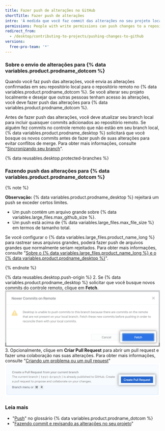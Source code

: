 ```yaml
---
title: Fazer push de alterações no GitHub
shortTitle: Fazer push de alterações
intro: 'À medida que você faz commit das alterações no seu projeto localmente, você pode fazer push dessas alterações no {% data variables.product.prodname_dotcom %} para que outras pessoas possam acessá-las a partir do repositório remoto.'
permissions: People with write permissions can push changes to a repository.
redirect_from:
  - /desktop/contributing-to-projects/pushing-changes-to-github
versions:
  free-pro-team: '*'
---
```


### Sobre o envio de alterações para {% data variables.product.prodname_dotcom %}

Quando você faz push das alterações, você envia as alterações confirmadas em seu repositório local para o repositório remoto no {% data variables.product.prodname_dotcom %}. Se você alterar seu projeto localmente e desejar que outras pessoas tenham acesso às alterações, você deve fazer push das alterações para {% data variables.product.prodname_dotcom %}.

Antes de fazer push das alterações, você deve atualizar seu branch local para incluir quaisquer commits adicionados ao repositório remoto. Se alguém fez commits no controle remoto que não estão em seu branch local, {% data variables.product.prodname_desktop %} solicitará que você bosque os novos commits antes de fazer push de suas alterações para evitar conflitos de merge. Para obter mais informações, consulte "[Sincronizando seu branch](/desktop/contributing-to-projects/syncing-your-branch)".

{% data reusables.desktop.protected-branches %}

### Fazendo push das alterações para {% data variables.product.prodname_dotcom %}

{% note %}

**Observação:** {% data variables.product.prodname_desktop %} rejeitará um push se exceder certos limites.

- Um push contém um arquivo grande sobre {% data variables.large_files.max_github_size %}.
- Um push está acima de {% data variables.large_files.max_file_size %} em termos de tamanho total.

Se você configurar o {% data variables.large_files.product_name_long %} para rastrear seus arquivos grandes, poderá fazer push de arquivos grandes que normalmente seriam rejeitados. Para obter mais informações, consulte "[Sobre o {% data variables.large_files.product_name_long %} e o {% data variables.product.prodname_desktop %}](/desktop/getting-started-with-github-desktop/about-git-large-file-storage-and-github-desktop)".

{% endnote %}

{% data reusables.desktop.push-origin %}
2. Se {% data variables.product.prodname_desktop %} solicitar que você busque novos commits do controle remoto, clique em **Fetch**. ![O botão Fetch](/assets/images/help/desktop/fetch-newer-commits.png)
3. Opcionalmente, clique em **Criar Pull Request** para abrir um pull request e fazer uma colaboração nas suas alterações. Para obter mais informações, consulte "[Criando um problema ou um pull request](/desktop/contributing-to-projects/creating-an-issue-or-pull-request)" ![O botão Criar Pull Request](/assets/images/help/desktop/create-pull-request.png)

### Leia mais
- "[Push](/github/getting-started-with-github/github-glossary/#push)" no glossário {% data variables.product.prodname_dotcom %}
- "[Fazendo commit e revisando as alterações no seu projeto](/desktop/contributing-to-projects/committing-and-reviewing-changes-to-your-project)"
